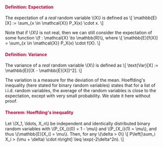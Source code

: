 <div class="content-box pad-box-mini border border-trbl border-round">
<h4 style="color: #bc0031;"><strong>Definition: Expectation</strong></h4>
The expectation of a <i>real</i> random variable \(X\) is defined as \[ \mathbb{E}[X] := \sum_{x \in \mathcal{X}} P_X(x) \cdot x. \]</div>
<p>Note that if \(X\) is not real, then we can still consider the expectation of some function \(f : \mathcal{X} \to \mathbb{R}\), where \[ \mathbb{E}[f(X)] = \sum_{x \in \mathcal{X}} P_X(x) \cdot f(X). \]</p>
<div class="content-box pad-box-mini border border-trbl border-round">
<h4 style="color: #bc0031;"><strong>Definition: Variance</strong></h4>
The variance of a <i>real</i> random variable \(X\) is defined as \[ \text{Var}[X] := \mathbb{E}[(X - \mathbb{E}[X])^2]. \]</div>
<p>The variation is a measure for the deviation of the mean. Hoeffding's inequality (here stated for binary random variables) states that for a list of i.i.d. random variables, the average of the random variables is close to the expectation, except with very small probability. We state it here without proof.</p>
<div class="content-box pad-box-mini border border-trbl border-round">
<h4 style="color: #bc0031;"><strong>Theorem: Hoeffding's inequality</strong></h4>
Let \(X_1, \ldots, X_n\) be independent and identically distributed binary random variables with \(P_{X_i}(0) = 1 - \mu\) and \(P_{X_i}(1) = \mu\), and thus \(\mathbb{E}[X_i] = \mu\). Then, for any \(\delta &gt; 0\) \[ P\left[\sum_i X_i &gt; (\mu + \delta) \cdot n\right] \leq \exp(-2\delta^2n). \]
</div>